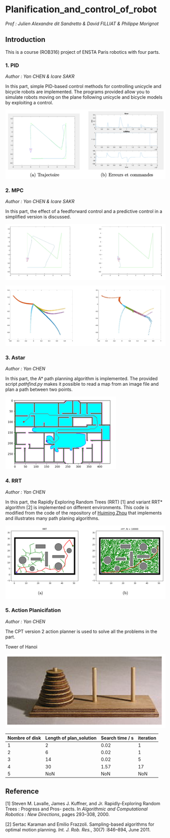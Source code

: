 # Planification_and_control_of_robot

*Prof : Julien Alexandre dit Sandretto & David FILLIAT & Philippe Morignot*

## Introduction

This is a course (ROB316) project of ENSTA Paris robotics with four parts. 

### 1. PID

*Author : Yan CHEN & Icare SAKR*

In this part, simple PID-based control methods for controlling unicycle and bicycle robots are implemented. The programs provided allow you to simulate robots moving on the plane following unicycle and bicycle models by exploiting a control.

<img src="README.assets/PID.png" alt="PID.png" style="zoom:50%;" />

### 2. MPC

*Author : Yan CHEN & Icare SAKR*

In this part, the effect of a feedforward control and a predictive control in a simplified version is discussed.

![anticipation](README.assets/anticipation.png)

![predictive_control](README.assets/predictive_control.png)

### 3. Astar

*Author : Yan CHEN*

In this part, the A* path planning algorithm is implemented. The provided script *pathfind.py* makes it possible to read a map from an image file and plan a path between two points.

<img src="README.assets/a_star.png" alt="a_star.png" style="zoom:50%;" />

### 4. RRT

*Author : Yan CHEN*

In this part, the Rapidly Exploring Random Trees (RRT) [1] and variant RRT* algorithm [2] is implemented on different environments. This code is modified from the code of the repository of [Huiming Zhou](https://github.com/zhm-real/PathPlanning) that implements and illustrates many path planing algorithms.

![RRT.png](README.assets/RRT.png)

### 5. Action Planicifation

*Author : Yan CHEN*

The CPT version 2 action planner is used to solve all the problems in the part. 

Tower of Hanoi

![Tower_of_Hanoi](README.assets/Tower_of_Hanoi.png)

| Nombre of disk | Length of plan_solution | Search time / s | iteration |
| -------------- | ----------------------- | --------------- | --------- |
| 1              | 2                       | 0.02            | 1         |
| 2              | 6                       | 0.02            | 1         |
| 3              | 14                      | 0.02            | 5         |
| 4              | 30                      | 1.57            | 17        |
| 5              | NoN                     | NoN             | NoN       |

## Reference

[1] Steven M. Lavalle, James J. Kuffner, and Jr. Rapidly-Exploring Random Trees : Progress and Pros- pects. In *Algorithmic and Computational Robotics : New Directions*, pages 293–308, 2000.

[2] Sertac Karaman and Emilio Frazzoli. Sampling-based algorithms for optimal motion planning. *Int. J. Rob. Res.*, 30(7) :846–894, June 2011.

